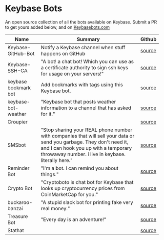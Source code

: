 # Keybase Bots

An open source collection of all the bots available on Keybase. Submit a PR to get yours added below, and on [Keybasebots.com](https://keybasebots.com)

|Name                |Summary                                                                                                                                                                                                           |Github                                                                                                    |
|--------------------|------------------------------------------------------------------------------------------------------------------------------------------------------------------------------------------------------------------|---------------------------------------------------------------------------------------------------------------|
|Keybase-GitHub-Bot  |Notify a Keybase channel when stuff happens on GitHub                                                                                                                                                             |[source](https://github.com/wiz/keybase-github-bot)                                                            |
|Keybase-SSH-CA      |"A bot! a chat bot! Which you can use as a certificate authority to sign ssh keys for usage on your servers!"                                                                                                     |[source](https://github.com/jitesoft/docker-keybase-sshca)                                                       |
|keybase bookmark bot|Add bookmarks with tags using this Keybase bot.                                                                                                                                                                   |[source](https://github.com/adnissen/keybase-bookmark-bot)                                                             |
|keybase-bot-weather |"Keybase bot that posts weather information to a channel that has asked for it."                                                                                                                                  |[source](https://github.com/leighmcculloch/keybase-bot-weather)                                                          |
|Croupier            |                                                                                                                                                                                                                  |[source](https://blog.codefor.cash/2019/07/01/finding-alice-and-bob-in-wonderland-a-writeup-of-croupier-the-keybase-bot)|
|SMSbot              |"Stop sharing your REAL phone number with companies that will sell your data or send you garbage. They don't need it, and I can hook you up with a temporary throwaway number. i live in keybase. literally here."|[source](https://keybase.io/smsbot)                                                                                      |
|Reminder Bot        |"I'm a bot. I can remind you about things."                                                                                                                                                                       |[source](https://keybase.io/reminderbot)                                                                                 |
|Crypto Bot          |"Cryptoboto is chat bot for Keybase that looks up cryptocurrency prices from CoinMarketCap for you."                                                                                                              |[source](https://github.com/tonyin/cryptoboto)                                                                           |
|buckaroo-banzai     |"A stupid slack bot for printing fake very real money."                                                                                                                                                           |[source](https://github.com/mediocregopher/buckaroo-banzai)                                                              |
|Treasure Bot        |"Every day is an adventure!"                                                                                                                                                                                      |[source](https://keybase.io/treasure)                                                                                    |
|Stathat             |                                                                                                                                                                                                                  |[source](https://blog.stathat.com/2017/09/28/send_alerts_to_keybase_team_chat.html)                                      |

